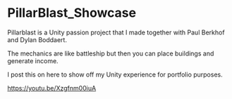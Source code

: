 # PillarBlast_Showcase

Pillarblast is a Unity passion project that I made together with Paul Berkhof and Dylan Boddaert.

The mechanics are like battleship but then you can place buildings and generate income.

I post this on here to show off my Unity experience for portfolio purposes.

https://youtu.be/Xzgfnm00iuA

